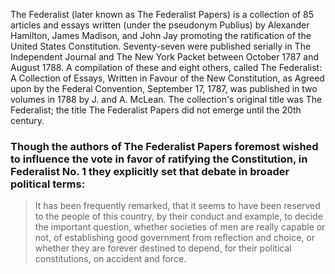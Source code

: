 The Federalist \(later known as The Federalist Papers\) is a collection of 85 articles and essays written \(under the pseudonym Publius\) by Alexander Hamilton, James Madison, and John Jay promoting the ratification of the United States Constitution. Seventy-seven were published serially in The Independent Journal and The New York Packet between October 1787 and August 1788. A compilation of these and eight others, called The Federalist: A Collection of Essays, Written in Favour of the New Constitution, as Agreed upon by the Federal Convention, September 17, 1787, was published in two volumes in 1788 by J. and A. McLean. The collection's original title was The Federalist; the title The Federalist Papers did not emerge until the 20th century.

### Though the authors of The Federalist Papers foremost wished to influence the vote in favor of ratifying the Constitution, in Federalist No. 1 they explicitly set that debate in broader political terms:



> It has been frequently remarked, that it seems to have been reserved to the people of this country, by their conduct and example, to decide the important question, whether societies of men are really capable or not, of establishing good government from reflection and choice, or whether they are forever destined to depend, for their political constitutions, on accident and force.



